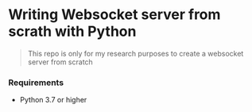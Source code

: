 # Writing Websocket server from scrath with Python

> This repo is only for my research purposes to create a websocket server from scratch

### Requirements

- Python 3.7 or higher